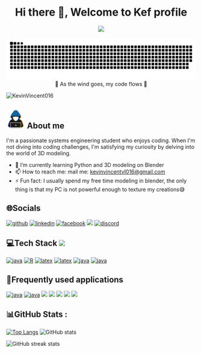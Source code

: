 <div align = "center">
  <h1>Hi there 👋, Welcome to Kef profile</h1>
</div>

<p align="center">
  <a href="https://github.com/KevinVincent016/KevinVincent016"><img src="https://readme-typing-svg.herokuapp.com?color=%2336BCF7&center=true&vCenter=true&lines=Hi+%2C+welcome+to+my+Github+page;I+am+Kef;I+am+a+university+student;Amateur+3d+Modeler;Java+Lover+%3C3"></a>
</p>

<div align="center">
  <img  src="https://github.com/1999AZZAR/1999AZZAR/blob/main/resources/img/grid-snake.svg"
       alt="snake" /></a>
</div>

<center>🍃 As the wind goes, my code flows 🍃</center>

<p align="left"> <img src="https://komarev.com/ghpvc/?username=KevinVincent016&label=Profile%20views&color=0e75b6&style=flat" alt="KevinVincent016" /> </p>

## <picture><img src = "https://github.com/0xAbdulKhalid/0xAbdulKhalid/raw/main/assets/mdImages/about_me.gif" width = 50px></picture> **About me**

I'm a passionate systems engineering student who enjoys coding. When I'm not diving into coding challenges, I'm satisfying my curiosity by delving into the world of 3D modeling.
 
- 🌱 I’m currently learning Python and 3D modeling on Blender 
- 📫 How to reach me: mail me: kevinvincentvl016@gmail.com 
- ⚡ Fun fact: I usually spend my free time modeling in blender, the only thing is that my PC is not powerful enough to texture my creations😅  

## 🌐Socials

[<img src='https://img.shields.io/badge/github-%23121011.svg?style=for-the-badge&logo=github&logoColor=white' alt='github' height='40'>](https://github.com/KevinVincent016)  [<img src='https://img.shields.io/badge/linkedin-%230077B5.svg?style=for-the-badge&logo=linkedin&logoColor=white' alt='linkedin' height='40'>](https://www.linkedin.com/in/kevin-vincent-loachamin-almeida-44b1b6269/)  [<img src='https://img.shields.io/badge/Facebook-%231877F2.svg?style=for-the-badge&logo=Facebook&logoColor=white' alt='facebook' height='40'>](https://www.facebook.com/profile.php?id=100004699757187)  [<img src='https://img.shields.io/badge/Instagram-%23E4405F.svg?style=for-the-badge&logo=Instagram&logoColor=white' height='40'>](https://www.instagram.com/vincent.kevin_/)  [<img src='https://img.shields.io/badge/Discord-%235865F2.svg?style=for-the-badge&logo=discord&logoColor=white' alt='discord' height='40'>](https://discordapp.com/users/513081183525928991)


## 💻Tech Stack <img src = "https://media2.giphy.com/media/QssGEmpkyEOhBCb7e1/giphy.gif?cid=ecf05e47a0n3gi1bfqntqmob8g9aid1oyj2wr3ds3mg700bl&rid=giphy.gif" width = 32px>

[<img src='https://img.shields.io/badge/java-%23ED8B00.svg?style=for-the-badge&logo=openjdk&logoColor=white' alt='java' height='40'>]()  [<img src='https://img.shields.io/badge/r-%23276DC3.svg?style=for-the-badge&logo=r&logoColor=white' alt='R' height='40'>]()  [<img src='https://img.shields.io/badge/latex-%23008080.svg?style=for-the-badge&logo=latex&logoColor=white' alt='latex' height='40'>]()  [<img src='https://img.shields.io/badge/markdown-%23000000.svg?style=for-the-badge&logo=markdown&logoColor=white' alt='latex' height='40'>]()  [<img src='https://img.shields.io/badge/figma-%23F24E1E.svg?style=for-the-badge&logo=figma&logoColor=white' alt='java' height='40'>]()  [<img src='https://img.shields.io/badge/jira-%230A0FFF.svg?style=for-the-badge&logo=jira&logoColor=white' alt='java' height='40'>]()


## 💼Frequently used applications

[<img src='https://img.shields.io/badge/Brave-FB542B?style=for-the-badge&logo=Brave&logoColor=white' alt='java' height='40'>]()  [<img src='https://img.shields.io/badge/Visual%20Studio%20Code-0078d7.svg?style=for-the-badge&logo=visual-studio-code&logoColor=white' alt='java' height='40'>]()  [<img src='https://img.shields.io/badge/IntelliJIDEA-000000.svg?style=for-the-badge&logo=intellij-idea&logoColor=white' height='40'>]()  [<img src='https://img.shields.io/badge/RStudio-4285F4?style=for-the-badge&logo=rstudio&logoColor=white' height='40'>]()  [<img src='https://img.shields.io/badge/blender-%23F5792A.svg?style=for-the-badge&logo=blender&logoColor=white' height='40'>]()  [<img src='https://img.shields.io/badge/Krita-203759?style=for-the-badge&logo=krita&logoColor=EEF37B' height='40'>]()  [<img src='https://img.shields.io/badge/adobe-%23FF0000.svg?style=for-the-badge&logo=adobe&logoColor=white' height='40'>]()


## 📊GitHub Stats :

[![Top Langs](https://github-readme-stats.vercel.app/api/top-langs/?username=KevinVincent016&show_icons=true&theme=dark&count_private=true)](https://github.com/anuraghazra/github-readme-stats) ![GitHub stats](https://github-readme-stats.vercel.app/api?username=KevinVincent016&show_icons=true&theme=dark&count_private=true)  

![GitHub streak stats](https://streak-stats.demolab.com/?user=KevinVincent016&show_icons=true&theme=dark&count_private=true)  
